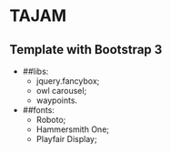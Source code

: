 # TAJAM
## Template with Bootstrap 3
* ##libs:
    * jquery.fancybox;
    * owl carousel;
    * waypoints.
* ##fonts:
    * Roboto;
    * Hammersmith One;
    * Playfair Display;